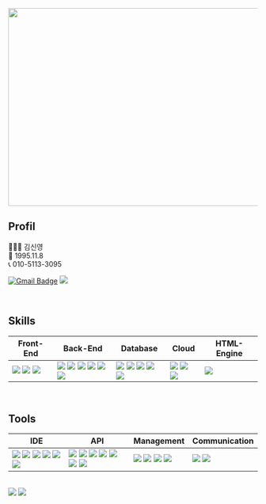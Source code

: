 <div align=center>
  <img src="https://capsule-render.vercel.app/api?type=wave&color=auto&height=300&section=header&text=sinyoung's%20Github&fontSize=60"  style ="width : 1000px; height:400px"/>
</div>


## Profil
🧑🏻‍💻 김신영 <br>
👶 1995.11.8 <br>
📞 010-5113-3095 <br>

[![Gmail Badge](https://img.shields.io/badge/Gmail-d14836?style=flat-square&logo=Gmail&logoColor=white&link=mailto:sinyoung3095@gmail.com)](mailto:sinyoung3095@gmail.com) <span><a href="[https://spotty-alligator-d0a.notion.site/b5c2a4cd0d004e29b5dde7e98ce2ae09?pvs=4](https://www.notion.so/2652727e308e807285d0e521fe91b75a)"><img src="https://img.shields.io/badge/Notion-00000?style=round-square&logo=Notion&logoColor=black"/></span></a>



<br>

## Skills

| Front-End | Back-End | Database | Cloud | HTML-Engine |
| --- | --- | --- | --- | --- |
| <img src="https://img.shields.io/badge/HTML-E34F26?style=round-square&logo=html5&logoColor=white"/> <img src="https://img.shields.io/badge/CSS-1572B6?style=round-square&logo=css3&logoColor=white"/> <img src="https://img.shields.io/badge/JavaScript-F7DF1E?style=round-square&logo=javascript&logoColor=black"/> | <img src="https://img.shields.io/badge/JAVA-blueviolet?style=round-square&logo=openjdk&logoColor=white"/> <img src="https://img.shields.io/badge/JSP-red?style=round-square"/> <img src="https://img.shields.io/badge/SpringBoot-6DB33F?style=round-square&logo=springboot&logoColor=white"/> <img src="https://img.shields.io/badge/SpringSecurity-6DB33F?style=round-square&logo=springsecurity&logoColor=white"/> <img src="https://img.shields.io/badge/JWT-black?style=round-square&logo=jsonwebtokens&logoColor=white"/> <img src="https://img.shields.io/badge/JUnit-25A162?style=round-square&logo=junit5&logoColor=white"/> | <img src="https://img.shields.io/badge/MariaDB-003545?style=round-square&logo=mariadb&logoColor=white"/> <img src="https://img.shields.io/badge/MySQL-005C84?style=round-square&logo=mysql&logoColor=white"/> <img src="https://img.shields.io/badge/PostgreSQL-316192?style=round-square&logo=postgresql&logoColor=white"/> <img src="https://img.shields.io/badge/MyBatis-orange?style=round-square"/> <img src="https://img.shields.io/badge/Redis-DC382D?style=round-square&logo=redis&logoColor=white"/> | <img src="https://img.shields.io/badge/AWS EC2-FF9900?style=round-square&logo=amazonec2&logoColor=white"/> <img src="https://img.shields.io/badge/AWS IAM-FF9900?style=round-square&logo=amazonaws&logoColor=white"/> <img src="https://img.shields.io/badge/AWS S3-569A31?style=round-square&logo=amazons3&logoColor=white"/> | <img src="https://img.shields.io/badge/Thymeleaf-005F0F?style=round-square&logo=thymeleaf&logoColor=white"/> |

<br>

## Tools

| IDE | API | Management | Communication |
| --- | --- | --- | --- |
| <img src="https://img.shields.io/badge/Eclipse-2C2255?style=round-square&logo=eclipseide&logoColor=white"/> <img src="https://img.shields.io/badge/VS Code-007ACC?style=round-square&logo=visualstudiocode&logoColor=white"/> <img src="https://img.shields.io/badge/IntelliJ-000000?style=round-square&logo=intellijidea&logoColor=white"/> <img src="https://img.shields.io/badge/DBeaver-372923?style=round-square&logo=dbeaver&logoColor=white"/> <img src="https://img.shields.io/badge/Sourcetree-0052CC?style=round-square&logo=sourcetree&logoColor=white"/> <img src="https://img.shields.io/badge/Postman-FF6C37?style=round-square&logo=postman&logoColor=white"/> | <img src="https://img.shields.io/badge/Kakao Login-FEE500?style=round-square&logo=kakaotalk&logoColor=black"/> <img src="https://img.shields.io/badge/Naver Login-03C75A?style=round-square&logo=naver&logoColor=white"/> <img src="https://img.shields.io/badge/Google Login-4285F4?style=round-square&logo=google&logoColor=white"/> <img src="https://img.shields.io/badge/OAuth 2.0-orange?style=round-square"/> <img src="https://img.shields.io/badge/CoolSMS-blue?style=round-square"/> <img src="https://img.shields.io/badge/JavaMail-orange?style=round-square"/> <img src="https://img.shields.io/badge/Swagger-85EA2D?style=round-square&logo=swagger&logoColor=black"/> | <img src="https://img.shields.io/badge/Git-F05032?style=round-square&logo=git&logoColor=white"/> <img src="https://img.shields.io/badge/GitHub-181717?style=round-square&logo=github&logoColor=white"/> <img src="https://img.shields.io/badge/Gradle-02303A?style=round-square&logo=gradle&logoColor=white"/> <img src="https://img.shields.io/badge/YML-CB171E?style=round-square"/> | <img src="https://img.shields.io/badge/Slack-4A154B?style=round-square&logo=slack&logoColor=white"/> <img src="https://img.shields.io/badge/Discord-5865F2?style=round-square&logo=discord&logoColor=white"/> |

<br>




<div align=left>
<img src="https://github-readme-stats.vercel.app/api/top-langs/?username=sinyoung3095&layout=compact">
<img src="https://github-readme-stats.vercel.app/api?username=sinyoung3095&show_icons=true">
</div>
<br>

